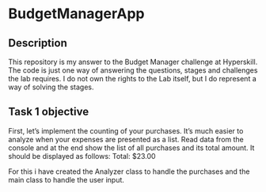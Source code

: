 # BudgetManagerApp

## Description
This repository is my answer to the Budget Manager challenge at Hyperskill. The code is just one way of answering the questions, stages and challenges the lab requires. I do not own the rights to the Lab itself, but I do represent a way of solving the stages.

## Task 1 objective
First, let’s implement the counting of your purchases. It’s much easier to analyze when your expenses are presented as a list. Read data from the console and at the end show the list of all purchases and its total amount.
It should be displayed as follows: Total: $23.00

For this i have created the Analyzer class to handle the purchases and the main class to handle the user input.


